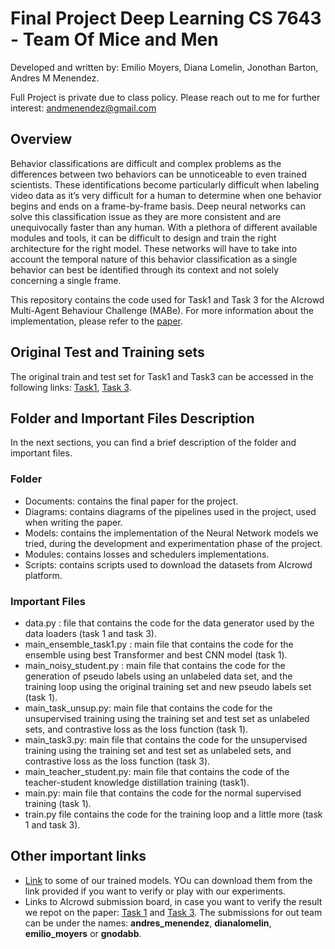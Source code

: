 # Final Project  Deep Learning  CS 7643 - Team Of Mice and Men
Developed and written by: Emilio Moyers, Diana Lomelin, Jonothan Barton, Andres M Menendez.

Full Project is private due to class policy. Please reach out to me for further interest: andmenendez@gmail.com

## Overview
Behavior classifications are difficult and complex problems as the differences between two behaviors can be unnoticeable to even trained scientists. These identifications become particularly difficult when labeling video data as it’s very difficult for a human to determine when one behavior begins and ends on a frame-by-frame basis. Deep neural networks can solve this classification issue as they are more consistent and are unequivocally faster than any human. With a plethora of different available modules and tools, it can be difficult to design and train the right architecture for the right model. These networks will have to take into account the temporal nature of this behavior classification as a single behavior can best be identified through its context and not solely concerning a single frame. 

This repository contains the code used for Task1 and Task 3 for the AIcrowd Multi-Agent Behaviour Challenge (MABe). For more information about the implementation, please refer to the [paper](https://github.com/andmenendez/Final-Project-Deep-Learning-CS-7643---Team-Of-Mice-and-Men/blob/main/Final_Project_CS_7643.pdf).

## Original Test and Training sets

The original train and test set for Task1 and Task3 can be accessed in the following links: [Task1](https://www.aicrowd.com/challenges/multi-agent-behavior-representation-modeling-measurement-and-applications/problems/mabe-task-1-classical-classification/dataset_files), [Task 3](https://www.aicrowd.com/challenges/multi-agent-behavior-representation-modeling-measurement-and-applications/problems/mabe-task-3-learning-new-behavior/dataset_files).

## Folder and Important Files Description

In the next sections, you can find a brief description of the folder and important files.

### Folder

* Documents: contains the final paper for the project.
* Diagrams: contains diagrams of the pipelines used in the project, used when writing the paper.
* Models: contains the implementation of the Neural Network models we tried, during the development and experimentation phase of the project.
* Modules: contains losses and schedulers implementations.
* Scripts: contains scripts used to download the datasets from AIcrowd platform.

### Important Files

* data.py : file that contains the code for the data generator used by the data loaders (task 1 and task 3).
* main_ensemble_task1.py : main file that contains the code for the ensemble using best Transformer and best CNN model (task 1).
* main_noisy_student.py : main file that contains the code for the generation of pseudo labels using an unlabeled data set, and the training loop using the original training set and new pseudo labels set (task 1).
* main_task_unsup.py: main file that contains the code for the unsupervised training using the training set and test set as unlabeled sets, and contrastive loss as the loss function (task 1).
* main_task3.py: main file that contains the code for the unsupervised training using the training set and test set as unlabeled sets, and contrastive loss as the loss function (task 3).
* main_teacher_student.py: main file that contains the code of the teacher-student knowledge distillation training (task1).
* main.py: main file that contains the code for the normal supervised training (task 1).
* train.py file contains the code for the training loop and a little more (task 1 and task 3).

## Other important links 

* [Link](https://drive.google.com/drive/folders/1PUbMx9r1lN5rm3WlzD6nSW5IQnziznQa?usp=sharing) to some of our trained models. YOu can download them from the link provided if you want to verify or play with our experiments.
* Links to AIcrowd submission board, in case you want to verify the result we repot on the paper: [Task 1](https://www.aicrowd.com/challenges/multi-agent-behavior-representation-modeling-measurement-and-applications/problems/mabe-task-1-classical-classification/submissions) and [Task 3](https://www.aicrowd.com/challenges/multi-agent-behavior-representation-modeling-measurement-and-applications/problems/mabe-task-3-learning-new-behavior/submissions). The submissions for out team can be under the names: **andres_menendez**, **dianalomelin**, **emilio_moyers** or **gnodabb**.

